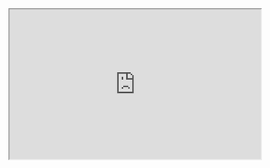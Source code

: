 <iframe height="300" style="width: 100%;" scrolling="no" title="Embedded Pen" src="https://codepen.io/Harsha-aj/pen/bGJNNMq"></iframe>

